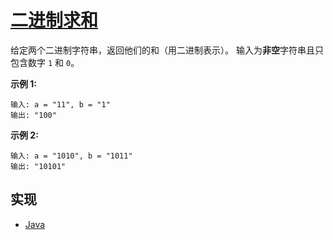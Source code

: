 # [二进制求和](https://leetcode-cn.com/problems/add-binary/description/)

给定两个二进制字符串，返回他们的和（用二进制表示）。
输入为**非空**字符串且只包含数字 `1` 和 `0`。

**示例 1:**

```
输入: a = "11", b = "1"
输出: "100"
```

**示例 2:**

```
输入: a = "1010", b = "1011"
输出: "10101"
```

## 实现

- [Java](https://github.com/pojozhang/playground/blob/master/solutions/java/src/main/java/playground/algorithm/AddBinary.java)
